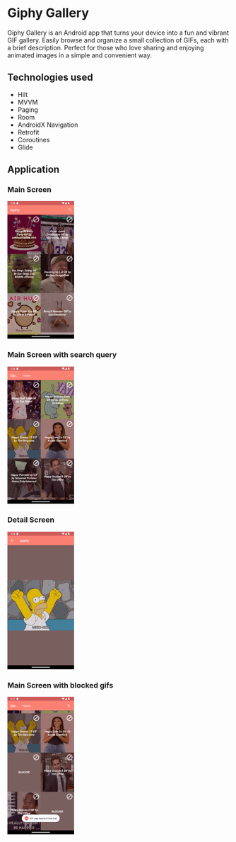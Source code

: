 # Giphy Gallery

Giphy Gallery is an Android app that turns your device into a fun and vibrant GIF gallery. 
Easily browse and organize a small collection of GIFs, each with a brief description. 
Perfect for those who love sharing and enjoying animated images in a simple and convenient way.

## Technologies used

- Hilt
- MVVM
- Paging
- Room
- AndroidX Navigation
- Retrofit
- Coroutines
- Glide

## Application

### Main Screen
<img src="utils/Screenshot_1.png" width="30%" alt="Main Screen" />

### Main Screen with search query
<img src="utils/Screenshot_2.png" width="30%" alt="Main Screen with search query" />

### Detail Screen
<img src="utils/Screenshot_3.png" width="30%" alt="Detail Screen" />

### Main Screen with blocked gifs
<img src="utils/Screenshot_4.png" width="30%" alt="Main Screen with blocked gifs" />